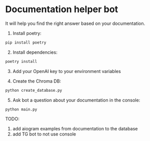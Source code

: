 # Documentation helper bot
It will help you find the right answer based on your documentation.

1. Install poetry:

```python
pip install poetry
```

2. Install dependencies:

```python
poetry install
```

3. Add your OpenAI key to your environment variables

4. Create the Chroma DB:

```python
python create_database.py
```

5. Ask bot a question about your documentation in the console:

```python
python main.py
```

TODO: 
1. add aiogram examples from documentation to the database
2. add TG bot to not use console
